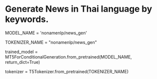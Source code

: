 # Generate News in Thai language by keywords.

MODEL_NAME = 'nonamenlp/news_gen' 

TOKENIZER_NAME = "nonamenlp/news_gen"

trained_model = MT5ForConditionalGeneration.from_pretrained(MODEL_NAME, return_dict=True)

tokenizer = T5Tokenizer.from_pretrained(TOKENIZER_NAME)